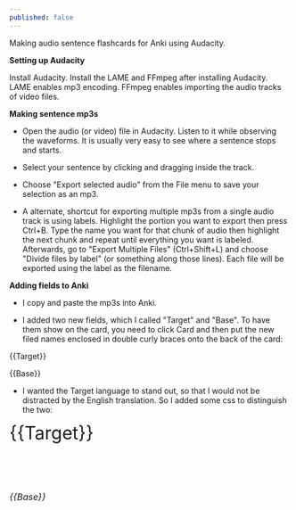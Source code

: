 ```yaml
---
published: false
---
```


Making audio sentence flashcards for Anki using Audacity.

**Setting up Audacity**

Install Audacity. Install the LAME and FFmpeg after installing Audacity. LAME enables mp3 encoding. FFmpeg enables importing the audio tracks of video files.

**Making sentence mp3s**

- Open the audio (or video) file in Audacity. Listen to it while observing the waveforms. It is usually very easy to see where a sentence stops and starts.

- Select your sentence by clicking and dragging inside the track.

- Choose "Export selected audio" from the File menu to save your selection as an mp3.

- A alternate, shortcut for exporting multiple mp3s from a single audio track is using labels. Highlight the portion you want to export then press Ctrl+B. Type the name you want for that chunk of audio then highlight the next chunk and repeat until everything you want is labeled. Afterwards, go to "Export Multiple Files" (Ctrl+Shift+L) and choose "Divide files by label" (or something along those lines). Each file will be exported using the label as the filename.

**Adding fields to Anki**

- I copy and paste the mp3s into Anki.

- I added two new fields, which I called "Target" and "Base". To have them show on the card, you need to click Card and then put the new filed names enclosed in double curly braces onto the back of the card:

{{Target}}

{{Base}}

- I wanted the Target language to stand out, so that I would not be distracted by the English translation. So I added some css to distinguish the two:

<font size="6">{{Target}}

<br>

<font size="3"><i>{{Base}}</i>

